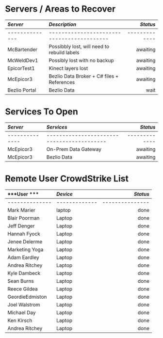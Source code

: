 # Servers / Areas to Recover

| ***Server***   | ***Description***                           | ***Status***  |
| :---           | :---                                        | ---:          |
| -------------- | ------------------------------------------  | ------------- |
| McBartender    | Possibbly lost, will need to rebuild labels | awaiting      |
| McWeldDev1     | Possibly lost with no backup                | awaiting      |
| EpicorTest1    | Kinect layers lost                          | awaiting      |
| McEpicor3      | Bezlio Data Broker + C# files + References  | awaiting      |
| Bezlio Portal  | Bezlio Data                                 | wait          |


# Services To Open 

| ***Server***   | ***Services***                              | ***Status***  |
| :---           | :---                                        | ---:          |
| -------------- | ------------------------------------------  | ------------- |
| McEpicor3      | On-Prem Data Gateway                        | awaiting      |
| McEpicor3      | Bezlio Data                                 | awaiting      |


# Remote User CrowdStrike List

| ***User  ***   | ***Device*** | ***Status***  |
| :---           | :---         | ---:          |
| -------------- | -------------|---------------|
| Mark Marier    | laptop       | done          |
| Blair Poorman  | Laptop       | done          |
| Jeff Denger    | Laptop       | done          |
| Hannah Fyock   | Laptop       | done          |
| Jenee Delerme  | Laptop       | done          |
| Marketing Yoga | Laptop       | done          |
| Adam Eardley   | Laptop       | done          |
| Andrea Ritchey | Laptop       | done          |
| Kyle Dambeck   | Laptop       | done          |
| Sean Burns     | Laptop       | done          |
| Reece Gildea   | Laptop       | done          |
| GeordieEdmiston| Laptop       | done          |
| Joel Walstrom  | Laptop       | done          |
| Michael Day    | Laptop       | done          |
| Ken Kirsch     | Laptop       | done          |
| Andrea Ritchey | Laptop       | done          |
